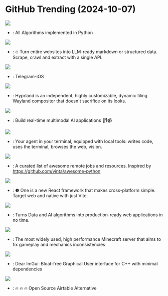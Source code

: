 # GitHub Trending (2024-10-07)

![](https://img.shields.io/badge/Python-New%201-green?style=flat-square&logo=appveyor)
- [](https://github.comundefined): All Algorithms implemented in Python

![](https://img.shields.io/badge/TypeScript-New%20422-green?style=flat-square&logo=appveyor)
- [](https://github.comundefined): 🔥 Turn entire websites into LLM-ready markdown or structured data. Scrape, crawl and extract with a single API.

![](https://img.shields.io/badge/Swift-New%2078-green?style=flat-square&logo=appveyor)
- [](https://github.comundefined): Telegram-iOS

![](https://img.shields.io/badge/C%2B%2B-New%2035-green?style=flat-square&logo=appveyor)
- [](https://github.comundefined): Hyprland is an independent, highly customizable, dynamic tiling Wayland compositor that doesn't sacrifice on its looks.

![](https://img.shields.io/badge/Python-New%20375-green?style=flat-square&logo=appveyor)
- [](https://github.comundefined): Build real-time multimodal AI applications 🤖🎙️📹

![](https://img.shields.io/badge/Python-New%20359-green?style=flat-square&logo=appveyor)
- [](https://github.comundefined): Your agent in your terminal, equipped with local tools: writes code, uses the terminal, browses the web, vision.

![](https://img.shields.io/badge/none-New%20411-green?style=flat-square&logo=appveyor)
- [](https://github.comundefined): A curated list of awesome remote jobs and resources. Inspired by https://github.com/vinta/awesome-python

![](https://img.shields.io/badge/TypeScript-New%20358-green?style=flat-square&logo=appveyor)
- [](https://github.comundefined): ❶ One is a new React framework that makes cross-platform simple. Target web and native with just Vite.

![](https://img.shields.io/badge/Python-New%2023-green?style=flat-square&logo=appveyor)
- [](https://github.comundefined): Turns Data and AI algorithms into production-ready web applications in no time.

![](https://img.shields.io/badge/Java-New%2034-green?style=flat-square&logo=appveyor)
- [](https://github.comundefined): The most widely used, high performance Minecraft server that aims to fix gameplay and mechanics inconsistencies

![](https://img.shields.io/badge/C%2B%2B-New%20113-green?style=flat-square&logo=appveyor)
- [](https://github.comundefined): Dear ImGui: Bloat-free Graphical User interface for C++ with minimal dependencies

![](https://img.shields.io/badge/TypeScript-New%2068-green?style=flat-square&logo=appveyor)
- [](https://github.comundefined): 🔥 🔥 🔥 Open Source Airtable Alternative

